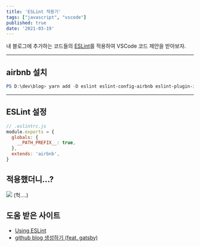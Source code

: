 ```yaml
---
title: 'ESLint 적용기'
tags: ["javascript", "vscode"]
published: true
date: '2021-03-19'
---
```


내 블로그에 추가하는 코드들의 [ESLint](https://poiemaweb.com/eslint)를 적용하여 VSCode 코드 제안을 받아보자.

---
## airbnb 설치
```powershell
PS D:\dev\blog> yarn add -D eslint eslint-config-airbnb eslint-plugin-import eslint-plugin-jsx-a11y eslint-plugin-react
```

---
## ESLint 설정

```javascript
// .eslintrc.js
module.exports = {
  globals: {
    __PATH_PREFIX__: true,
  },
  extends: 'airbnb',
}
```

## 적용했더니...?

![](images/snapshot/lintError1.PNG)
(헉....)

## 도움 받은 사이트
 - [Using ESLint](https://www.gatsbyjs.com/docs/how-to/custom-configuration/eslint/)
 - [github blog 생성하기 (feat. gatsby)](https://velog.io/@hwang-eunji/create-github-blog-feat.-gatsby)